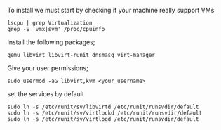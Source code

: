 To install we must start by checking if your machine really support VMs

    lscpu | grep Virtualization
    grep -E 'vmx|svm' /proc/cpuinfo

Install the following packages;

    qemu libvirt libvirt-runit dnsmasq virt-manager

Give your user permissions;

    sudo usermod -aG libvirt,kvm <your_username>

set the services by default 

    sudo ln -s /etc/runit/sv/libvirtd /etc/runit/runsvdir/default
    sudo ln -s /etc/runit/sv/virtlockd /etc/runit/runsvdir/default
    sudo ln -s /etc/runit/sv/virtlogd /etc/runit/runsvdir/default
